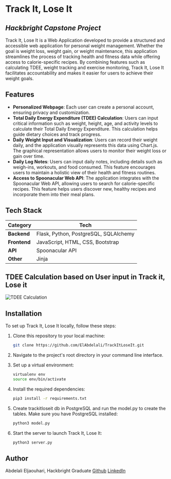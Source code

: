 # Track It, Lose It
## _Hackbright Capstone Project_

Track It, Lose It is a Web Application developed to provide a structured and accessible web application for personal weight management. Whether the goal is weight loss, weight gain, or weight maintenance, this application streamlines the process of tracking health and fitness data while offering access to calorie-specific recipes. By combining features such as calculating TDEE, weight tracking and exercise monitoring, Track It, Lose It facilitates accountability and makes it easier for users to achieve their weight goals.

## Features
- **Personalized Webpage**: Each user can create a personal account, ensuring privacy and customization.
- **Total Daily Energy Expenditure (TDEE) Calculation**: Users can input critical information such as weight, height, age, and activity levels to calculate their Total Daily Energy Expenditure. This calculation helps guide dietary choices and track progress.
- **Daily Weight Input and Visualization**: Users can record their weight daily, and the application visually represents this data using Chart.js. The graphical representation allows users to monitor their weight loss or gain over time.
- **Daily Log Notes**: Users can input daily notes, including details such as weigh-ins, workouts, and food consumed. This feature encourages users to maintain a holistic view of their health and fitness routines.
- **Access to Spoonacular Web API**: The application integrates with the Spoonacular Web API, allowing users to search for calorie-specific recipes. This feature helps users discover new, healthy recipes and incorporate them into their meal plans.

## Tech Stack
Category | Tech
--- | --- 
**Backend** | Flask, Python, PostgreSQL, SQLAlchemy
**Frontend** | JavaScript, HTML, CSS, Bootstrap
**API** | Spoonacular API
**Other** |  Jinja

## TDEE Calculation based on User input in Track it, Lose it
![TDEE Calculation](https://media.giphy.com/media/v1.Y2lkPTc5MGI3NjExZTI0MzMxYjc3NTNmMDU0YjcxNWI1NWE1NDdjYTRhNjE4ZGZjNDQzZSZlcD12MV9pbnRlcm5hbF9naWZzX2dpZklkJmN0PWc/6H3Mo9uakSttH3zki9/giphy.gif)

## Installation
To set up Track It, Lose It locally, follow these steps:

1. Clone this repository to your local machine:
   ```sh
   git clone https://github.com/ElAbdelali/TrackItLoseIt.git
   ```

2. Navigate to the project's root directory in your command line interface.
3. Set up a virtual environment:
   ```sh
   virtualenv env
   source env/bin/activate
   ```

4. Install the required dependencies:
   ```sh
   pip3 install -r requirements.txt
   ```

5. Create trackitloseit db in PostgreSQL and run the model.py to create the tables. Make sure you have PostgreSQL installed:
   ```sh
   python3 model.py
   ```

6. Start the server to launch Track It, Lose It:
   ```sh
   python3 server.py
   ```

## Author
Abdelali Eljaouhari, Hackbright Graduate
[Github](https://github.com/ElAbdelali/TrackItLoseIt)
[LinkedIn](https://www.linkedin.com/in/ali-eljaouhari/)

